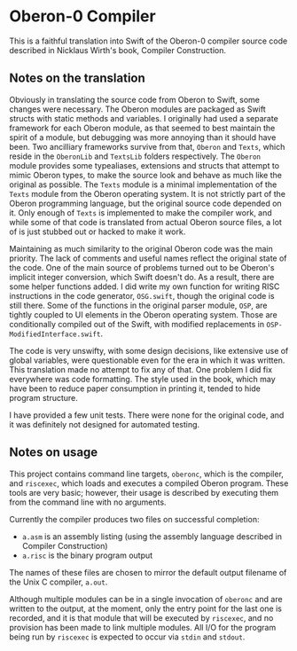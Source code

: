 #  Oberon-0 Compiler

This is a faithful translation into Swift of the Oberon-0 compiler source code described in Nicklaus Wirth's book, Compiler Construction. 

## Notes on the translation
Obviously in translating the source code from Oberon to Swift, some changes were necessary.  The Oberon modules are packaged as Swift structs with static methods and variables.  I originally had used a separate framework for each Oberon module, as that seemed to best maintain the spirit of a module, but debugging was more annoying than it should have been.  Two ancilliary frameworks survive from that, `Oberon` and `Texts`, which reside in the `OberonLib` and `TextsLib` folders respectively.  The `Oberon` module provides some typealiases, extensions and structs that attempt to mimic Oberon types, to make the source look and behave as much like the original as possible.  The `Texts` module is a minimal implementation of the `Texts` module from the Oberon operating system.  It is not strictly part of the Oberon programming language, but the original source code depended on it.  Only enough of `Texts` is implemented to make the compiler work, and while some of that code is translated from actual Oberon source files, a lot of is just stubbed out or hacked to make it work. 

Maintaining as much similarity to the original Oberon code was the main priority.  The lack of comments and useful names reflect the original state of the code.  One of the main source of problems turned out to be Oberon's implicit integer conversion, which Swift doesn't do.  As a result, there are some helper functions added.  I did write my own function for writing RISC instructions in the code generator, `OSG.swift`, though the original code is still there.   Some of the functions in the original parser module, `OSP`, are tightly coupled to UI elements in the Oberon operating system.   Those are conditionally compiled out of the Swift, with modified replacements in `OSP-ModifiedInterface.swift`.

The code is very unswifty, with some design decisions, like extensive use of global variables, were questionable even for the era in which it was written.  This translation made no attempt to fix any of that.  One problem I did fix everywhere was code formatting.   The style used in the book, which may have been to reduce paper consumption in printing it, tended to hide program structure. 

I have provided a few unit tests.  There were none for the original code, and it was definitely not designed for automated testing.

## Notes on usage
This project contains command line targets, `oberonc`, which is the compiler, and `riscexec`, which loads and executes a compiled Oberon program.   These tools are very basic; however, their usage is described by executing them from the command line with no arguments. 

Currently the compiler produces two files on successful completion:

- `a.asm`  is an assembly listing (using the assembly language described in Compiler Construction)
- `a.risc` is the binary program output
	
The names of these files are chosen to mirror the default output filename of the Unix C compiler, `a.out`.
	
Although multiple modules can be in a single invocation of `oberonc` and are written to the output, at the moment, only the entry point for the last one is recorded, and it is that module that will be executed by `riscexec`, and no provision has been made to link multiple modules.   All I/O for the program being run by `riscexec` is expected to occur via `stdin` and `stdout`.
